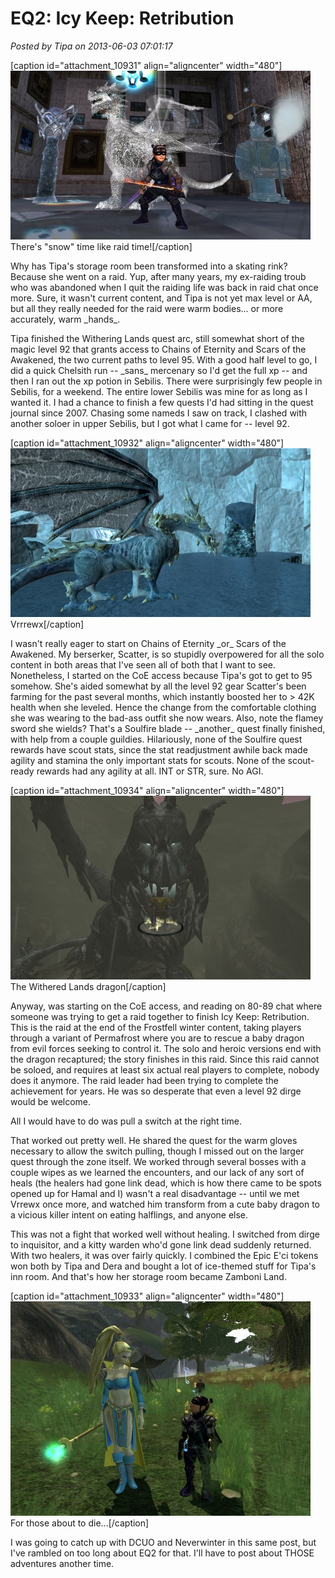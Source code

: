 # EQ2: Icy Keep: Retribution

*Posted by Tipa on 2013-06-03 07:01:17*

[caption id="attachment\_10931" align="aligncenter" width="480"][![There's "snow" time like raid time!](../uploads/2013/06/EverQuest2-2013-06-03-07-16-22-50-480x270.jpg)](../uploads/2013/06/EverQuest2-2013-06-03-07-16-22-50.jpg) There's "snow" time like raid time![/caption]

Why has Tipa's storage room been transformed into a skating rink? Because she went on a raid. Yup, after many years, my ex-raiding troub who was abandoned when I quit the raiding life was back in raid chat once more. Sure, it wasn't current content, and Tipa is not yet max level or AA, but all they really needed for the raid were warm bodies... or more accurately, warm \_hands\_.

Tipa finished the Withering Lands quest arc, still somewhat short of the magic level 92 that grants access to Chains of Eternity and Scars of the Awakened, the two current paths to level 95. With a good half level to go, I did a quick Chelsith run -- \_sans\_ mercenary so I'd get the full xp -- and then I ran out the xp potion in Sebilis. There were surprisingly few people in Sebilis, for a weekend. The entire lower Sebilis was mine for as long as I wanted it. I had a chance to finish a few quests I'd had sitting in the quest journal since 2007. Chasing some nameds I saw on track, I clashed with another soloer in upper Sebilis, but I got what I came for -- level 92.

[caption id="attachment\_10932" align="aligncenter" width="480"][![Vrrrewx](../uploads/2013/06/EverQuest2-2013-06-02-18-29-20-17-480x270.jpg)](../uploads/2013/06/EverQuest2-2013-06-02-18-29-20-17.jpg) Vrrrewx[/caption]

I wasn't really eager to start on Chains of Eternity \_or\_ Scars of the Awakened. My berserker, Scatter, is so stupidly overpowered for all the solo content in both areas that I've seen all of both that I want to see. Nonetheless, I started on the CoE access because Tipa's got to get to 95 somehow. She's aided somewhat by all the level 92 gear Scatter's been farming for the past several months, which instantly boosted her to > 42K health when she leveled. Hence the change from the comfortable clothing she was wearing to the bad-ass outfit she now wears. Also, note the flamey sword she wields? That's a Soulfire blade -- \_another\_ quest finally finished, with help from a couple guildies. Hilariously, none of the Soulfire quest rewards have scout stats, since the stat readjustment awhile back made agility and stamina the only important stats for scouts. None of the scout-ready rewards had any agility at all. INT or STR, sure. No AGI.

[caption id="attachment\_10934" align="aligncenter" width="480"][![The Withered Lands dragon](../uploads/2013/06/EverQuest2-2013-06-02-14-45-52-15-480x294.jpg)](../uploads/2013/06/EverQuest2-2013-06-02-14-45-52-15.jpg) The Withered Lands dragon[/caption]

Anyway, was starting on the CoE access, and reading on 80-89 chat where someone was trying to get a raid together to finish Icy Keep: Retribution. This is the raid at the end of the Frostfell winter content, taking players through a variant of Permafrost where you are to rescue a baby dragon from evil forces seeking to control it. The solo and heroic versions end with the dragon recaptured; the story finishes in this raid. Since this raid cannot be soloed, and requires at least six actual real players to complete, nobody does it anymore. The raid leader had been trying to complete the achievement for years. He was so desperate that even a level 92 dirge would be welcome.

All I would have to do was pull a switch at the right time.

That worked out pretty well. He shared the quest for the warm gloves necessary to allow the switch pulling, though I missed out on the larger quest through the zone itself. We worked through several bosses with a couple wipes as we learned the encounters, and our lack of any sort of heals (the healers had gone link dead, which is how there came to be spots opened up for Hamal and I) wasn't a real disadvantage -- until we met Vrrewx once more, and watched him transform from a cute baby dragon to a vicious killer intent on eating halflings, and anyone else.

This was not a fight that worked well without healing. I switched from dirge to inquisitor, and a kitty warden who'd gone link dead suddenly returned. With two healers, it was over fairly quickly. I combined the Epic E'ci tokens won both by Tipa and Dera and bought a lot of ice-themed stuff for Tipa's inn room. And that's how her storage room became Zamboni Land.

[caption id="attachment\_10933" align="aligncenter" width="480"][![For those about to die...](../uploads/2013/06/EverQuest2-2013-06-02-20-11-13-78-480x343.jpg)](../uploads/2013/06/EverQuest2-2013-06-02-20-11-13-78.jpg) For those about to die...[/caption]

I was going to catch up with DCUO and Neverwinter in this same post, but I've rambled on too long about EQ2 for that. I'll have to post about THOSE adventures another time.

